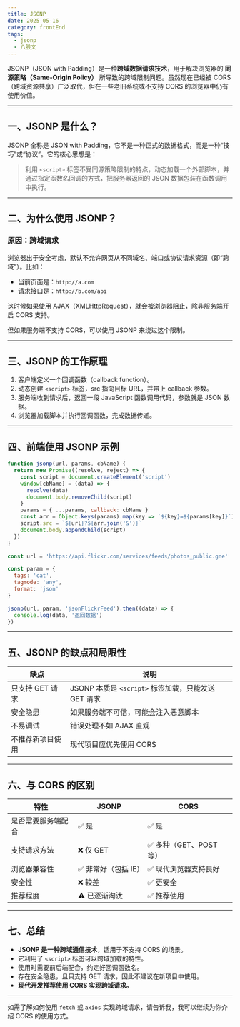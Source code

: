 ```yaml
---
title: JSONP
date: 2025-05-16
category: frontEnd
tags:
  - jsonp
  - 八股文
---
```


JSONP（JSON with Padding）是一种**跨域数据请求技术**，用于解决浏览器的 **同源策略（Same-Origin Policy）** 所导致的跨域限制问题。虽然现在已经被 CORS（跨域资源共享）广泛取代，但在一些老旧系统或不支持 CORS 的浏览器中仍有使用价值。

---

## 一、JSONP 是什么？

JSONP 全称是 JSON with Padding，它不是一种正式的数据格式，而是一种“技巧”或“协议”。它的核心思想是：

> 利用 `<script>` 标签不受同源策略限制的特点，动态加载一个外部脚本，并通过指定函数名回调的方式，把服务器返回的 JSON 数据包装在函数调用中执行。

---

## 二、为什么使用 JSONP？

### 原因：跨域请求

浏览器出于安全考虑，默认不允许网页从不同域名、端口或协议请求资源（即“跨域”）。比如：

- 当前页面是：`http://a.com`
- 请求接口是：`http://b.com/api`

这时候如果使用 AJAX（XMLHttpRequest），就会被浏览器阻止，除非服务端开启 CORS 支持。

但如果服务端不支持 CORS，可以使用 JSONP 来绕过这个限制。

---

## 三、JSONP 的工作原理

1. 客户端定义一个回调函数（callback function）。
2. 动态创建 `<script>` 标签，src 指向目标 URL，并带上 callback 参数。
3. 服务端收到请求后，返回一段 JavaScript 函数调用代码，参数就是 JSON 数据。
4. 浏览器加载脚本并执行回调函数，完成数据传递。

---

## 四、前端使用 JSONP 示例

```js
function jsonp(url, params, cbName) {
  return new Promise((resolve, reject) => {
    const script = document.createElement('script')
    window[cbName] = (data) => {
      resolve(data)
      document.body.removeChild(script)
    }
    params = { ...params, callback: cbName }
    const arr = Object.keys(params).map(key => `${key}=${params[key]}`)
    script.src = `${url}?${arr.join('&')}`
    document.body.appendChild(script)
  })
}

const url = 'https://api.flickr.com/services/feeds/photos_public.gne'

const param = {
  tags: 'cat',
  tagmode: 'any',
  format: 'json'
}

jsonp(url, param, 'jsonFlickrFeed').then((data) => {
  console.log(data, '返回数据')
})
```

---

## 五、JSONP 的缺点和局限性

| 缺点             | 说明                                                |
| ---------------- | --------------------------------------------------- |
| 只支持 GET 请求  | JSONP 本质是 `<script>` 标签加载，只能发送 GET 请求 |
| 安全隐患         | 如果服务端不可信，可能会注入恶意脚本                |
| 不易调试         | 错误处理不如 AJAX 直观                              |
| 不推荐新项目使用 | 现代项目应优先使用 CORS                             |

---

## 六、与 CORS 的区别

| 特性               | JSONP                | CORS                    |
| ------------------ | -------------------- | ----------------------- |
| 是否需要服务端配合 | ✅ 是                | ✅ 是                   |
| 支持请求方法       | ❌ 仅 GET            | ✅ 多种（GET、POST 等） |
| 浏览器兼容性       | ✅ 非常好（包括 IE） | ✅ 现代浏览器支持良好   |
| 安全性             | ❌ 较差              | ✅ 更安全               |
| 推荐程度           | ⚠️ 已逐渐淘汰        | ✅ 推荐使用             |

---

## 七、总结

- **JSONP 是一种跨域通信技术**，适用于不支持 CORS 的场景。
- 它利用了 `<script>` 标签可以跨域加载的特性。
- 使用时需要前后端配合，约定好回调函数名。
- 存在安全隐患，且只支持 GET 请求，因此不建议在新项目中使用。
- **现代开发推荐使用 CORS 实现跨域请求。**

---

如需了解如何使用 `fetch` 或 `axios` 实现跨域请求，请告诉我，我可以继续为你介绍 CORS 的使用方式。
